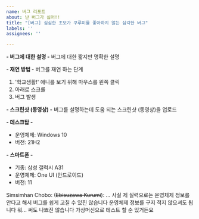 ```yaml
---
name: 버그 리포트
about: 난 버그가 싫어!!
title: "[버그] 심심한 초보가 쿠루미를 좋아하지 않는 심각한 버그"
labels: ''
assignees: ''

---
```


**- 버그에 대한 설명 -**
버그에 대한 짧지만 명확한 설명

**- 재연 방법 -**
버그를 재연 하는 단계
1. '학교생활!' 애니를 보기 위해 마우스를 왼쪽 클릭
2. 아래로 스크롤
3. 버그 발생

**- 스크린샷 (동영상) -**
버그를 설명하는데 도움 되는 스크린샷 (동영상)을 업로드

**- 데스크탑 -**
 - 운영체제: Windows 10
 - 버전: 21H2

**- 스마트폰 -**
 - 기종: 삼성 갤럭시 A31
 - 운영체제: One UI (안드로이드)
 - 버전: 11

Simsimhan Chobo: (~~Ebisuzawa Kurumi~~): ... 사실 제 실력으로는 운영체제 정보를 안다고 해서 버그를 쉽게 고칠 수 있진 않습니다
운영체제 정보를 구지 적지 않으셔도 됩니다
뭐... 써도 나쁘진 않습니다 가상머신으로 테스트 할 순 있거든요
